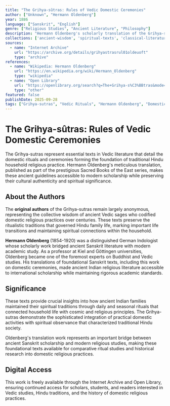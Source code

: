 ```yaml
---
title: "The Grihya-sûtras: Rules of Vedic Domestic Ceremonies"
author: ["Unknown", "Hermann Oldenberg"]
year: 1886
language: ["Sanskrit", "English"]
genre: ["Religious Studies", "Ancient Literature", "Philosophy"]
description: "Hermann Oldenberg's scholarly translation of the Grihya-sutras, ancient Hindu texts detailing domestic and ritual practices. This comprehensive work makes Vedic ceremonial guidelines accessible to modern readers, providing insights into the traditional practices that shaped Hindu household religious life for millennia."
collections: ['ancient-wisdom', 'spiritual-texts', 'classical-literature']
sources:
  - name: "Internet Archive"
    url: "https://archive.org/details/grihyastrasrul01oldeuoft"
    type: "archive"
references:
  - name: "Wikipedia: Hermann Oldenberg"
    url: "https://en.wikipedia.org/wiki/Hermann_Oldenberg"
    type: "wikipedia"
  - name: "Open Library"
    url: "https://openlibrary.org/search?q=The+Grihya-s%C3%BBtras&mode=everything"
    type: "other"
featured: false
publishDate: 2025-09-28
tags: ["Grihya-sutras", "Vedic Rituals", "Hermann Oldenberg", "Domestic Ceremonies", "Hindu Traditions", "Sanskrit Literature", "Sacred Books of the East", "Religious Practices", "Vedic Studies", "Ancient Texts", "Household Rituals"]
---
```


# The Grihya-sûtras: Rules of Vedic Domestic Ceremonies

The Grihya-sutras represent essential texts in Vedic literature that detail the domestic rituals and ceremonies forming the foundation of traditional Hindu household religious practice. Hermann Oldenberg's meticulous translation, published as part of the prestigious Sacred Books of the East series, makes these ancient guidelines accessible to modern scholarship while preserving their cultural authenticity and spiritual significance.

## About the Authors

The **original authors** of the Grihya-sutras remain largely anonymous, representing the collective wisdom of ancient Vedic sages who codified domestic religious practices over centuries. These texts preserve the ritualistic traditions that governed Hindu family life, marking important life transitions and maintaining spiritual connections within the household.

**Hermann Oldenberg** (1854-1920) was a distinguished German Indologist whose scholarly work bridged ancient Sanskrit literature with modern academic study. As a professor at Kiel and Göttingen universities, Oldenberg became one of the foremost experts on Buddhist and Vedic studies. His translations of foundational Sanskrit texts, including this work on domestic ceremonies, made ancient Indian religious literature accessible to international scholarship while maintaining rigorous academic standards.

## Significance

These texts provide crucial insights into how ancient Indian families maintained their spiritual traditions through daily and seasonal rituals that connected household life with cosmic and religious principles. The Grihya-sutras demonstrate the sophisticated integration of practical domestic activities with spiritual observance that characterized traditional Hindu society.

Oldenberg's translation work represents an important bridge between ancient Sanskrit scholarship and modern religious studies, making these foundational texts available for comparative ritual studies and historical research into domestic religious practices.

## Digital Access

This work is freely available through the Internet Archive and Open Library, ensuring continued access for scholars, students, and readers interested in Vedic studies, Hindu traditions, and the history of domestic religious practices.